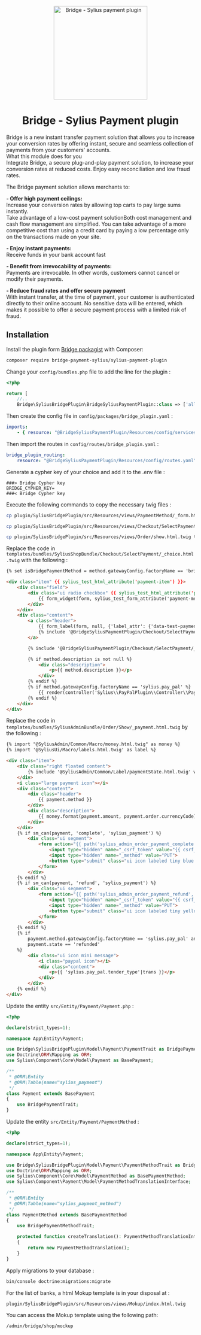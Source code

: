 <p align="center">
    <img src="https://s3.eu-west-1.amazonaws.com/web.bridgeapi.io/bridge-api.png" width="250px" alt="Bridge - Sylius payment plugin" />
</p>

<h1 align="center">Bridge - Sylius Payment plugin</h1>

Bridge is a new instant transfer payment solution that allows you to increase your conversion rates by offering instant, secure and seamless collection of payments from your customers' accounts.  
What this module does for you  
Integrate Bridge, a secure plug-and-play payment solution, to increase your conversion rates at reduced costs. Enjoy easy reconciliation and low fraud rates.

The Bridge payment solution allows merchants to:

**- Offer high payment ceilings:**  
Increase your conversion rates by allowing top carts to pay large sums instantly.  
Take advantage of a low-cost payment solutionBoth cost management and cash flow management are simplified. You can take advantage of a more competitive cost than using a credit card by paying a low percentage only on the transactions made on your site.

**- Enjoy instant payments:**  
Receive funds in your bank account fast

**- Benefit from irrevocability of payments:**  
Payments are irrevocable. In other words, customers cannot cancel or modify their payments.

**- Reduce fraud rates and offer secure payment**   
With instant transfer, at the time of payment, your customer is authenticated directly to their online account. No sensitive data will be entered, which makes it possible to offer a secure payment process with a limited risk of fraud.

## Installation

Install the plugin form [Bridge packagist](https://packagist.org/packages/bridge-payment-sylius/sylius-payment-plugin) with Composer:
```bash
composer require bridge-payment-sylius/sylius-payment-plugin
```

Change your `config/bundles.php` file to add the line for the plugin :

```php
<?php

return [
    //..
    Bridge\SyliusBridgePlugin\BridgeSyliusPaymentPlugin::class => ['all' => true],
```

Then create the config file in `config/packages/bridge_plugin.yaml` :

```yaml
imports:
    - { resource: "@BridgeSyliusPaymentPlugin/Resources/config/services.yaml" }
```

Then import the routes in `config/routes/bridge_plugin.yaml` :

```yaml
bridge_plugin_routing:
    resource: "@BridgeSyliusPaymentPlugin/Resources/config/routes.yaml"
```

Generate a cypher key of your choice and add it to the .env file :

```dotenv
###> Bridge Cypher key
BRIDGE_CYPHER_KEY=
###< Bridge Cypher key
```

Execute the following commands to copy the necessary twig files : 

```bash 
cp plugin/SyliusBridgePlugin/src/Resources/views/PaymentMethod/_form.html.twig templates/bundles/SyliusAdminBundle/PaymentMethod

cp plugin/SyliusBridgePlugin/src/Resources/views/Checkout/SelectPayment/_payment.html.twig  templates/bundles/SyliusShopBundle/Checkout/SelectPayment 

cp plugin/SyliusBridgePlugin/src/Resources/views/Order/show.html.twig templates/bundles/SyliusShopBundle/Order 
```

Replace the code in `templates/bundles/SyliusShopBundle/Checkout/SelectPayment/_choice.html.twig` with the following : 

```html
{% set isBridgePaymentMethod = method.gatewayConfig.factoryName == 'bridge-payment' %}

<div class="item" {{ sylius_test_html_attribute('payment-item') }}>
    <div class="field">
        <div class="ui radio checkbox" {{ sylius_test_html_attribute('payment-method-checkbox') }}>
            {{ form_widget(form, sylius_test_form_attribute('payment-method-select')| sylius_merge_recursive({'attr': {'data-is-bridge-payment-method': isBridgePaymentMethod ? 1 : 0}})) }}
        </div>
    </div>
    <div class="content">
        <a class="header">
            {{ form_label(form, null, {'label_attr': {'data-test-payment-method-label': ''}}) }}
            {% include '@BridgeSyliusPaymentPlugin/Checkout/SelectPayment/_bridge_logo.html.twig' %}
        </a>

        {% include '@BridgeSyliusPaymentPlugin/Checkout/SelectPayment/_banks.html.twig' %}

        {% if method.description is not null %}
            <div class="description">
                <p>{{ method.description }}</p>
            </div>
        {% endif %}
        {% if method.gatewayConfig.factoryName == 'sylius.pay_pal' %}
            {{ render(controller('Sylius\\PayPalPlugin\\Controller\\PayPalButtonsController:renderPaymentPageButtonsAction', {'orderId': order.id})) }}
        {% endif %}
    </div>
</div>
```

Replace the code in `templates/bundles/SyliusAdminBundle/Order/Show/_payment.html.twig` by the following : 

```html 
{% import "@SyliusAdmin/Common/Macro/money.html.twig" as money %}
{% import '@SyliusUi/Macro/labels.html.twig' as label %}

<div class="item">
    <div class="right floated content">
        {% include '@SyliusAdmin/Common/Label/paymentState.html.twig' with {'data': payment.state} %}
    </div>
    <i class="large payment icon"></i>
    <div class="content">
        <div class="header">
            {{ payment.method }}
        </div>
        <div class="description">
            {{ money.format(payment.amount, payment.order.currencyCode) }}
        </div>
    </div>
    {% if sm_can(payment, 'complete', 'sylius_payment') %}
        <div class="ui segment">
            <form action="{{ path('sylius_admin_order_payment_complete', {'orderId': order.id, 'id': payment.id}) }}" method="post" novalidate>
                <input type="hidden" name="_csrf_token" value="{{ csrf_token(payment.id) }}" />
                <input type="hidden" name="_method" value="PUT">
                <button type="submit" class="ui icon labeled tiny blue fluid loadable button"><i class="check icon"></i> {{ 'sylius.ui.complete'|trans }}</button>
            </form>
        </div>
    {% endif %}
    {% if sm_can(payment, 'refund', 'sylius_payment') %}
        <div class="ui segment">
            <form action="{{ path('sylius_admin_order_payment_refund', {'orderId': order.id, 'id': payment.id}) }}" method="post" novalidate>
                <input type="hidden" name="_csrf_token" value="{{ csrf_token(payment.id) }}" />
                <input type="hidden" name="_method" value="PUT">
                <button type="submit" class="ui icon labeled tiny yellow fluid loadable button"><i class="reply all icon"></i> {{ 'sylius.ui.refund'|trans }}</button>
            </form>
        </div>
    {% endif %}
    {% if
        payment.method.gatewayConfig.factoryName == 'sylius.pay_pal' and
        payment.state == 'refunded'
    %}
        <div class="ui icon mini message">
            <i class="paypal icon"></i>
            <div class="content">
                <p>{{ 'sylius.pay_pal.tender_type'|trans }}</p>
            </div>
        </div>
    {% endif %}
</div>
```

Update the entity `src/Entity/Payment/Payment.php` : 

```php
<?php

declare(strict_types=1);

namespace App\Entity\Payment;

use Bridge\SyliusBridgePlugin\Model\Payment\PaymentTrait as BridgePaymentTrait;
use Doctrine\ORM\Mapping as ORM;
use Sylius\Component\Core\Model\Payment as BasePayment;

/**
 * @ORM\Entity
 * @ORM\Table(name="sylius_payment")
 */
class Payment extends BasePayment
{
    use BridgePaymentTrait;
}
```

Update the entity `src/Entity/Payment/PaymentMethod` : 

```php 
<?php

declare(strict_types=1);

namespace App\Entity\Payment;

use Bridge\SyliusBridgePlugin\Model\Payment\PaymentMethodTrait as BridgePaymentMethodTrait;
use Doctrine\ORM\Mapping as ORM;
use Sylius\Component\Core\Model\PaymentMethod as BasePaymentMethod;
use Sylius\Component\Payment\Model\PaymentMethodTranslationInterface;

/**
 * @ORM\Entity
 * @ORM\Table(name="sylius_payment_method")
 */
class PaymentMethod extends BasePaymentMethod
{
    use BridgePaymentMethodTrait;

    protected function createTranslation(): PaymentMethodTranslationInterface
    {
        return new PaymentMethodTranslation();
    }
}

```

Apply migrations to your database :

 ```bash
bin/console doctrine:migrations:migrate
```
For the list of banks, a html Mokup template is in your disposal at : 

```
plugin/SyliusBridgePlugin/src/Resources/views/Mokup/index.html.twig
```

You can access the Mokup template using the following path: 

```
/admin/bridge/shop/mockup
```
